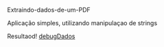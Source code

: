 Extraindo-dados-de-um-PDF

Aplicação simples, utilizando manipulaçao de strings

Resultaod!
[debugDados](https://user-images.githubusercontent.com/54515322/208509707-b4b3a888-da08-488e-82ef-f5180e6fb00c.jpg)
